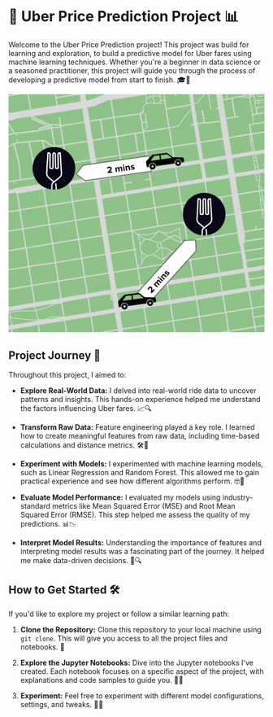 # 🚗 Uber Price Prediction Project 📊


Welcome to the Uber Price Prediction project! This project was build for learning and exploration, to build a predictive model for Uber fares using machine learning techniques. Whether you're a beginner in data science or a seasoned practitioner, this project will guide you through the process of developing a predictive model from start to finish. 🎓🤖

![App Screenshot 1](readme_cover_image.jpg)




## Project Journey 🌟

Throughout this project, I aimed to:

- **Explore Real-World Data:** I delved into real-world ride data to uncover patterns and insights. This hands-on experience helped me understand the factors influencing Uber fares. 📈🔍

- **Transform Raw Data:** Feature engineering played a key role. I learned how to create meaningful features from raw data, including time-based calculations and distance metrics. 🛠️🔢

- **Experiment with Models:** I experimented with machine learning models, such as Linear Regression and Random Forest. This allowed me to gain practical experience and see how different algorithms perform. 🤓🤖

- **Evaluate Model Performance:** I evaluated my models using industry-standard metrics like Mean Squared Error (MSE) and Root Mean Squared Error (RMSE). This step helped me assess the quality of my predictions. 📊📉

- **Interpret Model Results:** Understanding the importance of features and interpreting model results was a fascinating part of the journey. It helped me make data-driven decisions. 🧐🔍





## How to Get Started 🛠️

If you'd like to explore my project or follow a similar learning path:

1. **Clone the Repository:** Clone this repository to your local machine using `git clone`. This will give you access to all the project files and notebooks. 🧬

2. **Explore the Jupyter Notebooks:** Dive into the Jupyter notebooks I've created. Each notebook focuses on a specific aspect of the project, with explanations and code samples to guide you. 📓🔬

3. **Experiment:** Feel free to experiment with different model configurations, settings, and tweaks. 🚀🤖
